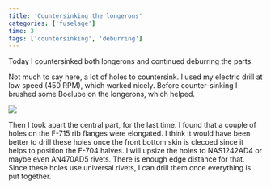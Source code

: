 ```yaml
---
title: 'Countersinking the longerons'
categories: ['fuselage']
time: 3
tags: ['countersinking', 'deburring']
---
```


Today I countersinked both longerons and continued deburring the parts.

<!-- more -->

Not much to say here, a lot of holes to countersink. I used my electric drill at low speed (450 RPM), which worked nicely. Before counter-sinking I brushed some Boelube on the longerons, which helped.

![](0-longeron-contersinked.jpeg)

Then I took apart the central part, for the last time. I found that a couple of holes on the F-715 rib flanges were elongated. I think it would have been better to drill these holes once the front bottom skin is clecoed since it helps to position the F-704 halves. I will upsize the holes to NAS1242AD4 or maybe even AN470AD5 rivets. There is enough edge distance for that. Since these holes use universal rivets, I can drill them once everything is put together.
